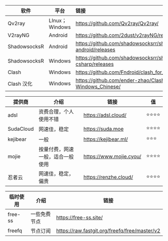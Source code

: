 | 软件         | 平台           | 链接                                                           |
| ------------ | -------------- | :------------------------------------------------------------- |
| Qv2ray       | LInux；Windows | https://github.com/Qv2ray/Qv2ray/                              |
| V2rayNG      | Android        | https://github.com/2dust/v2rayNG/releases                      |
| ShadowsocksR | Android        | https://github.com/shadowsocksrr/shadowsocksr-android/releases |
| ShadowsocksR | Windows        | https://github.com/shadowsocksrr/shadowsocksr-csharp/releases  |
| Clash    | Windows        |              https://github.com/Fndroid/clash_for_windows_pkg                          |
| Clash  汉化  | Windows        |              https://github.com/ender-zhao/Clash-for-Windows_Chinese/                          |

| 提供商    | 介绍                             | 链接                    | 值   |
| --------- | -------------------------------- | ----------------------- | ---- |
| adsl      | 资费合理，个人使用不错           | https://adsl.cloud/     | ⭐⭐⭐⭐ |
| SudaCloud | 网速佳，稳定                     | https://suda.moe        | ⭐⭐⭐⭐ |
| kejibear  | 一般                             | https://kejibear.ml/    | ⭐⭐⭐  |
| mojie     | 按量付费，网速一般，适合一般使用 | https://www.mojie.cyou/ | ⭐⭐⭐⭐ |
| 忍者云    | 网速佳，稳定，偏贵               | https://renzhe.cloud/   | ⭐⭐⭐⭐ |

| 临时使用 | 介绍         | 链接                                          |
| -------- | ------------ | --------------------------------------------- |
| free-ss  | 一些免费节点 | https://free-ss.site/                         |
| freefq   | 节点订阅     | https://raw.fastgit.org/freefq/free/master/v2 |
